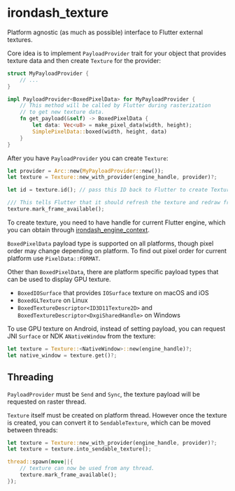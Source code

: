 # irondash_texture

Platform agnostic (as much as possible) interface to Flutter external textures.

Core idea is to implement `PayloadProvider` trait for your object that
provides texture data and then create `Texture` for the provider:

```rust
struct MyPayloadProvider {
    // ...
}

impl PayloadProvider<BoxedPixelData> for MyPayloadProvider {
    // This method will be called by Flutter during rasterization
    // to get new texture data.
    fn get_payload(&self) -> BoxedPixelData {
        let data: Vec<u8> = make_pixel_data(width, height);
        SimplePixelData::boxed(width, height, data)
    }
}
```

After you have `PayloadProvider` you can create `Texture`:

```rust
let provider = Arc::new(MyPayloadProvider::new());
let texture = Texture::new_with_provider(engine_handle, provider)?;

let id = texture.id(); // pass this ID back to Flutter to create Texture widget.

/// This tells Flutter that it should refresh the texture and redraw frame.
texture.mark_frame_available();
```

To create texture, you need to have handle for current Flutter engine, which you can obtain through [irondash_engine_context](https://github.com/irondash/irondash/tree/main/engine_context).

`BoxedPixelData` payload type is supported on all platforms, though pixel order may change depending on platform. To find out pixel order for current platform use `PixelData::FORMAT`.

Other than `BoxedPixelData`, there are platform specific payload types that can be used to display GPU texture.

- `BoxedIOSurface` that provides `IOSurface` texture on macOS and iOS
- `BoxedGLTexture` on Linux
- `BoxedTextureDescriptor<ID3D11Texture2D>` and `BoxedTextureDescriptor<DxgiSharedHandle>` on Windows

To use GPU texture on Android, instead of setting payload, you can request JNI `Surface` or NDK `ANativeWindow` from the texture:

```rust
let texture = Texture::<NativeWindow>::new(engine_handle)?;
let native_window = texture.get()?;
```

## Threading

`PayloadProvider` must be `Send` and `Sync`, the texture payload will be requested on raster thread.

`Texture` itself must be created on platform thread. However once the texture is
created, you can convert it to `SendableTexture`, which can be moved between threads:

```rust
let texture = Texture::new_with_provider(engine_handle, provider)?;
let texture = texture.into_sendable_texture();

thread::spawn(move||{
    // texture can now be used from any thread.
    texture.mark_frame_available();
});
```
